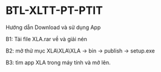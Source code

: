 # BTL-XLTT-PT-PTIT

Hướng dẫn Download và sử dụng App

B1: Tải file XLA.rar về và giải nén

B2: mở thử mục XLA\XLA\XLA -> bin -> publish -> setup.exe

B3: tìm app XLA trong máy tính và mở lên.
